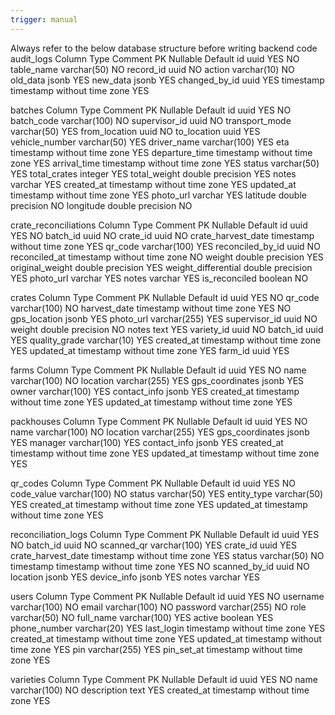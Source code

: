 ```yaml
---
trigger: manual
---
```


Always refer to the below database structure before writing backend code audit_logs
Column Type Comment PK Nullable Default
id uuid YES NO
table_name varchar(50) NO
record_id uuid NO
action varchar(10) NO
old_data jsonb YES
new_data jsonb YES
changed_by_id uuid YES
timestamp timestamp without time zone YES

batches
Column Type Comment PK Nullable Default
id uuid YES NO
batch_code varchar(100) NO
supervisor_id uuid NO
transport_mode varchar(50) YES
from_location uuid NO
to_location uuid YES
vehicle_number varchar(50) YES
driver_name varchar(100) YES
eta timestamp without time zone YES
departure_time timestamp without time zone YES
arrival_time timestamp without time zone YES
status varchar(50) YES
total_crates integer YES
total_weight double precision YES
notes varchar YES
created_at timestamp without time zone YES
updated_at timestamp without time zone YES
photo_url varchar YES
latitude double precision NO
longitude double precision NO

crate_reconciliations
Column Type Comment PK Nullable Default
id uuid YES NO
batch_id uuid NO
crate_id uuid NO
crate_harvest_date timestamp without time zone YES
qr_code varchar(100) YES
reconciled_by_id uuid NO
reconciled_at timestamp without time zone NO
weight double precision YES
original_weight double precision YES
weight_differential double precision YES
photo_url varchar YES
notes varchar YES
is_reconciled boolean NO

crates
Column Type Comment PK Nullable Default
id uuid YES NO
qr_code varchar(100) NO
harvest_date timestamp without time zone YES NO
gps_location jsonb YES
photo_url varchar(255) YES
supervisor_id uuid NO
weight double precision NO
notes text YES
variety_id uuid NO
batch_id uuid YES
quality_grade varchar(10) YES
created_at timestamp without time zone YES
updated_at timestamp without time zone YES
farm_id uuid YES

farms
Column Type Comment PK Nullable Default
id uuid YES NO
name varchar(100) NO
location varchar(255) YES
gps_coordinates jsonb YES
owner varchar(100) YES
contact_info jsonb YES
created_at timestamp without time zone YES
updated_at timestamp without time zone YES

packhouses
Column Type Comment PK Nullable Default
id uuid YES NO
name varchar(100) NO
location varchar(255) YES
gps_coordinates jsonb YES
manager varchar(100) YES
contact_info jsonb YES
created_at timestamp without time zone YES
updated_at timestamp without time zone YES

qr_codes
Column Type Comment PK Nullable Default
id uuid YES NO
code_value varchar(100) NO
status varchar(50) YES
entity_type varchar(50) YES
created_at timestamp without time zone YES
updated_at timestamp without time zone YES

reconciliation_logs
Column Type Comment PK Nullable Default
id uuid YES NO
batch_id uuid NO
scanned_qr varchar(100) YES
crate_id uuid YES
crate_harvest_date timestamp without time zone YES
status varchar(50) NO
timestamp timestamp without time zone YES NO
scanned_by_id uuid NO
location jsonb YES
device_info jsonb YES
notes varchar YES

users
Column Type Comment PK Nullable Default
id uuid YES NO
username varchar(100) NO
email varchar(100) NO
password varchar(255) NO
role varchar(50) NO
full_name varchar(100) YES
active boolean YES
phone_number varchar(20) YES
last_login timestamp without time zone YES
created_at timestamp without time zone YES
updated_at timestamp without time zone YES
pin varchar(255) YES
pin_set_at timestamp without time zone YES

varieties
Column Type Comment PK Nullable Default
id uuid YES NO
name varchar(100) NO
description text YES
created_at timestamp without time zone YES
